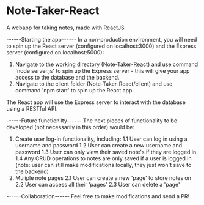 # Note-Taker-React
A webapp for taking notes, made with ReactJS

------Starting the app------
In a non-production environment, you will need to spin up the React server (configured on localhost:3000) and the Express server (configured on localhost:5000):
1. Navigate to the working directory (Note-Taker-React) and use command 'node server.js' to spin up the Express server - this will give your app access to the database and the backend.
2. Navigate to the client folder (Note-Taker-React/client) and use command 'npm start' to spin up the React app.

The React app will use the Express server to interact with the database using a RESTful API.

------Future functionilty------
The next pieces of functionality to be developed (not necessarily in this order) would be:
1. Create user log-in functionality, including:
  1.1 User can log in using a username and password
  1.2 User can create a new username and password
  1.3 User can only view their saved note's if they are logged in
  1.4 Any CRUD operations to notes are only saved if a user is logged in (note: user can still make modifications locally, they just won't save to the backend)
2. Muliple note pages
  2.1 User can create a new 'page' to store notes on
  2.2 User can access all their 'pages'
  2.3 User can delete a 'page'

------Collaboration------
Feel free to make modifications and send a PR!
